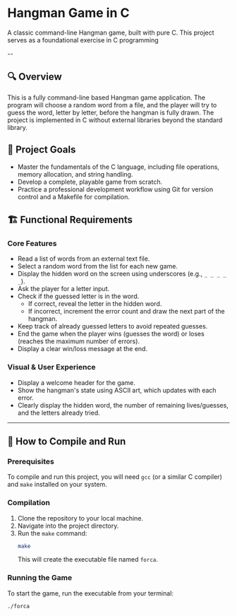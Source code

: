# Hangman Game in C
A classic command-line Hangman game, built with pure C. This project serves as a foundational exercise in C programming

--

## 🔍 Overview

This is a fully command-line based Hangman game application. The program will choose a random word from a file, and the player will try to guess the word, letter by letter, before the hangman is fully drawn. The project is implemented in C without external libraries beyond the standard library.

## 🎯 Project Goals

* Master the fundamentals of the C language, including file operations, memory allocation, and string handling.
* Develop a complete, playable game from scratch.
* Practice a professional development workflow using Git for version control and a Makefile for compilation.

## 🏗️ Functional Requirements
### Core Features
* Read a list of words from an external text file.
* Select a random word from the list for each new game.
*  Display the hidden word on the screen using underscores (e.g., `_ _ _ _ _`).
* Ask the player for a letter input.
* Check if the guessed letter is in the word.
    * If correct, reveal the letter in the hidden word.
    * If incorrect, increment the error count and draw the next part of the hangman.
* Keep track of already guessed letters to avoid repeated guesses.
* End the game when the player wins (guesses the word) or loses (reaches the maximum number of errors).
* Display a clear win/loss message at the end.
### Visual & User Experience
* Display a welcome header for the game.
* Show the hangman's state using ASCII art, which updates with each error.
* Clearly display the hidden word, the number of remaining lives/guesses, and the letters already tried.
---

## 🚀 How to Compile and Run

### Prerequisites
To compile and run this project, you will need `gcc` (or a similar C compiler) and `make` installed on your system.

### Compilation
1.  Clone the repository to your local machine.
2.  Navigate into the project directory.
3.  Run the `make` command:
    ```sh
    make
    ```
    This will create the executable file named `forca`.

### Running the Game
To start the game, run the executable from your terminal:
```sh
./forca
```

